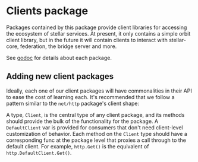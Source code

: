 # Clients package

Packages contained by this package provide client libraries for accessing the ecosystem of stellar services.  At present, it only contains a simple orbit client library, but in the future it will contain clients to interact with stellar-core, federation, the bridge server and more.

See [godoc](https://godoc.org/github.com/rover/go/clients) for details about each package.

## Adding new client packages

Ideally, each one of our client packages will have commonalities in their API to ease the cost of learning each.  It's recommended that we follow a pattern similar to the `net/http` package's client shape:

A type, `Client`, is the central type of any client package, and its methods should provide the bulk of the functionality for the package.  A `DefaultClient` var is provided for consumers that don't need client-level customization of behavior.  Each method on the `Client` type should have a corresponding func at the package level that proxies a call through to the default client.  For example, `http.Get()` is the equivalent of `http.DefaultClient.Get()`.